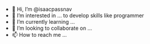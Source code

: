- 👋 Hi, I’m @isaacpassnav
- 👀 I’m interested in ... to develop skills like programmer
- 🌱 I’m currently learning ... 
- 💞️ I’m looking to collaborate on ...
- 📫 How to reach me ...

<!---
isaacpassnav/isaacpassnav is a ✨ special ✨ repository because its `README.md` (this file) appears on your GitHub profile.
You can click the Preview link to take a look at your changes.
--->
